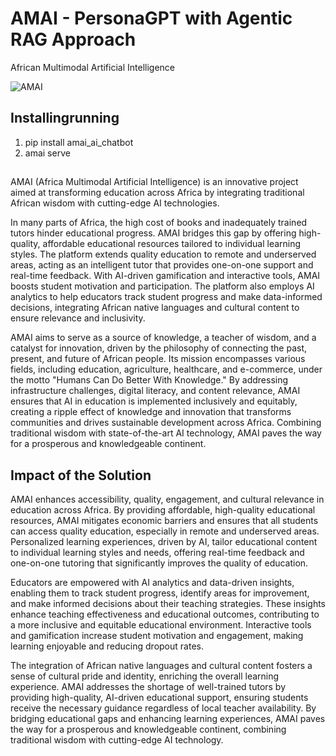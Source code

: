 # AMAI - PersonaGPT with Agentic RAG Approach
African Multimodal Artificial Intelligence 


![AMAI](https://github.com/user-attachments/assets/7c098372-ee79-47b1-8658-0652692f40dd)

## Installingrunning

1. pip install amai_ai_chatbot
2. amai serve

## 
AMAI (Africa Multimodal Artificial Intelligence) is an innovative project aimed at transforming education across Africa by integrating traditional African wisdom with cutting-edge AI technologies. 

In many parts of Africa, the high cost of books and inadequately trained tutors hinder educational progress. AMAI bridges this gap by offering high-quality, affordable educational resources tailored to individual learning styles. The platform extends quality education to remote and underserved areas, acting as an intelligent tutor that provides one-on-one support and real-time feedback. With AI-driven gamification and interactive tools, AMAI boosts student motivation and participation. The platform also employs AI analytics to help educators track student progress and make data-informed decisions, integrating African native languages and cultural content to ensure relevance and inclusivity.

AMAI aims to serve as a source of knowledge, a teacher of wisdom, and a catalyst for innovation, driven by the philosophy of connecting the past, present, and future of African people. Its mission encompasses various fields, including education, agriculture, healthcare, and e-commerce, under the motto "Humans Can Do Better With Knowledge." By addressing infrastructure challenges, digital literacy, and content relevance, AMAI ensures that AI in education is implemented inclusively and equitably, creating a ripple effect of knowledge and innovation that transforms communities and drives sustainable development across Africa. Combining traditional wisdom with state-of-the-art AI technology, AMAI paves the way for a prosperous and knowledgeable continent.


## Impact of the Solution
AMAI enhances accessibility, quality, engagement, and cultural relevance in education across Africa. By providing affordable, high-quality educational resources, AMAI mitigates economic barriers and ensures that all students can access quality education, especially in remote and underserved areas. Personalized learning experiences, driven by AI, tailor educational content to individual learning styles and needs, offering real-time feedback and one-on-one tutoring that significantly improves the quality of education.

Educators are empowered with AI analytics and data-driven insights, enabling them to track student progress, identify areas for improvement, and make informed decisions about their teaching strategies. These insights enhance teaching effectiveness and educational outcomes, contributing to a more inclusive and equitable educational environment. Interactive tools and gamification increase student motivation and engagement, making learning enjoyable and reducing dropout rates.

The integration of African native languages and cultural content fosters a sense of cultural pride and identity, enriching the overall learning experience. AMAI addresses the shortage of well-trained tutors by providing high-quality, AI-driven educational support, ensuring students receive the necessary guidance regardless of local teacher availability. By bridging educational gaps and enhancing learning experiences, AMAI paves the way for a prosperous and knowledgeable continent, combining traditional wisdom with cutting-edge AI technology.

